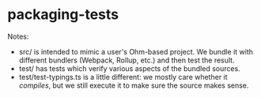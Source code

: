 # packaging-tests

Notes:

- src/ is intended to mimic a user's Ohm-based project. We bundle it with
  different bundlers (Webpack, Rollup, etc.) and then test the result.
- test/ has tests which verify various aspects of the bundled sources.
- test/test-typings.ts is a little different: we mostly care whether it
  _compiles_, but we still execute it to make sure the source makes sense.
